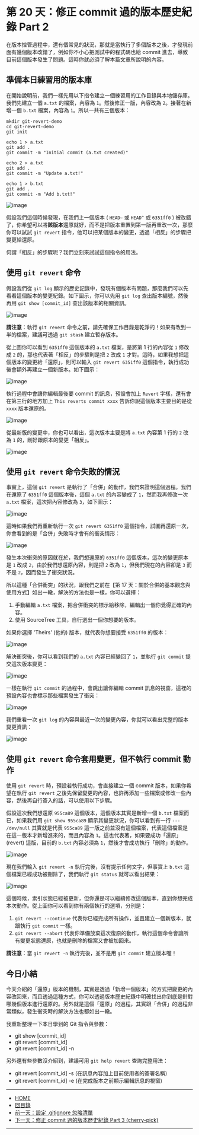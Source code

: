 第 20 天：修正 commit 過的版本歷史紀錄 Part 2
=============================================================

在版本控管過程中，還有個常見的狀況，那就是當執行了多個版本之後，才發現前面有幾個版本改錯了，例如你不小心把測試中的程式碼也給 commit 進去，導致目前這個版本發生了問題。這時你就必須了解本篇文章所說明的內容。

準備本日練習用的版本庫
----------------------

在開始說明前，我們一樣先用以下指令建立一個練習用的工作目錄與本地儲存庫。我們先建立一個 `a.txt` 的檔案，內容為 `1`。然後修正一版，內容改為 `2`。接著在新增一個 `b.txt` 檔案，內容為 `1`。所以一共有三個版本：

	mkdir git-revert-demo
	cd git-revert-demo
	git init

	echo 1 > a.txt
	git add .
	git commit -m "Initial commit (a.txt created)"

	echo 2 > a.txt
	git add .
	git commit -m "Update a.txt!"

	echo 1 > b.txt
	git add .
	git commit -m "Add b.txt!"

![image](figures/20/01.png)

假設我們這個時候發現，在我們上一個版本 ( `HEAD~` 或 `HEAD^` 或 `6351ff0` ) 被改錯了，你希望可以將**該版本**還原就好，而不是把版本重置到第一版再重改一次，那麼你可以試試 `git revert` 指令，他可以把某個版本的變更，透過「相反」的步驟把變更給還原。

何謂「相反」的步驟呢？我們立刻來試試這個指令的用法。


使用 `git revert` 命令
-----------------------

假設我們從 `git log` 顯示的歷史記錄中，發現有個版本有問題，那麼我們可以先看看這個版本的變更紀錄。如下圖示，你可以先用 `git log` 查出版本編號，然後再用 `git show [commit_id]` 查出該版本的相關資訊。

![image](figures/20/02.png)

**請注意**：執行 `git revert` 命令之前，請先確保工作目錄是乾淨的！如果有改到一半的檔案，建議可透過 `git stash` 建立暫存版本。

從上圖你可以看到 `6351ff0` 這個版本的 `a.txt` 檔案，是將第 1 行的內容從 `1` 修改成 `2` 的，那也代表著「相反」的步驟則是把 `2` 改成 `1` 才對。這時，如果我想把這個版本的變更給「還原」，則可以輸入 `git revert 6351ff0` 這個指令，執行成功後會額外再建立一個新版本。如下圖示：

![image](figures/20/03.png)

執行過程中會讓你編輯最後要 commit 的訊息，預設會加上 `Revert` 字樣，還有會在第三行的地方加上 `This reverts commit xxxx` 告訴你說這個版本主要目的是從 `xxxx` 版本還原的。

![image](figures/20/04.png)

從最新版的變更中，你也可以看出，這次版本主要是將 `a.txt` 內容第 1 行的 `2` 改為 `1` 的，剛好跟原本的變更「相反」。

![image](figures/20/05.png)


使用 `git revert` 命令失敗的情況
--------------------------------

事實上，這個 `git revert` 是執行了「合併」的動作，我們來證明這個過程。我們在還原了 `6351ff0` 這個版本後，這個 `a.txt` 的內容變成了 `1`，然而我再修改一次 `a.txt` 檔案，這次把內容修改為 `3`，如下圖示：

![image](figures/20/06.png)

這時如果我們再重新執行一次 `git revert 6351ff0` 這個指令，試圖再還原一次，你會看到的是「合併」失敗時才會有的衝突情形：

![image](figures/20/07.png)

發生本次衝突的原因就在於，我們想還原的 `6351ff0` 這個版本，這次的變更原本是 `1` 改成 `2`，由於我們想還原內容，則是把 `2` 改為 `1`，但我們現在的內容卻是 `3` 而不是 `2`，因而發生了衝突狀況。

所以這種「合併衝突」的狀況，跟我們之前在【第 17 天：關於合併的基本觀念與使用方式】如出一轍，解決的方法也是一樣，你可以選擇：

1. 手動編輯 `a.txt` 檔案，把合併衝突的標示給移除，編輯出一個你覺得正確的內容。
2. 使用 SourceTree 工具，自行選出一個你想要的版本。

如果你選擇 'Theirs' (他的) 版本，就代表你想要接受 `6351ff0` 的版本：

![image](figures/20/08.png)

解決衝突後，你可以看到我們的 `a.txt` 內容已經變回了 `1`，並執行 `git commit` 提交這次版本變更：

![image](figures/20/09.png)

一樣在執行 `git commit` 的過程中，會跳出讓你編輯 commit 訊息的視窗，這裡的預設內容也會標示那些檔案發生了衝突：

![image](figures/20/10.png)

我們重看一次 `git log` 的內容與最近一次的變更內容，你就可以看出完整的版本變更資訊：

![image](figures/20/11.png)


使用 `git revert` 命令套用變更，但不執行 commit 動作
---------------------------------------------------

使用 `git revert` 時，預設若執行成功，會直接建立一個 commit 版本，如果你希望在執行 `git revert` 之後先保留變更的內容，也許再添加一些檔案或修改一些內容，然後再自行簽入的話，可以使用以下步驟。

假設這次我們想還原 `955ca89` 這個版本，這個版本其實是新增一個 `b.txt` 檔案而已，如果我們用 `git show 955ca89` 顯示其變更狀況，你可以看到有一行 `--- /dev/null` 其實就是代表 `955ca89` 這一版之前並沒有這個檔案，代表這個檔案是在這一版本才新增進來的，而且內容為 `1`。這也代表著，如果要成功「還原」(revert) 這版，目前的 `b.txt` 內容必須為 `1`，然後才會成功執行「刪除」的動作。

![image](figures/20/12.png)

現在我們輸入 `git revert -n` 執行完後，沒有提示任何文字，但事實上 `b.txt` 這個檔案已經成功被刪除了，我們執行 `git status` 就可以看出結果：

![image](figures/20/13.png)

這個時候，索引狀態已經被更新，但你還是可以繼續修改這個版本，直到你想完成本次動作。從上圖你可以看到你有兩個執行的選項，分別是：

1. `git revert --continue` 代表你已經完成所有操作，並且建立一個新版本，就跟執行 `git commit` 一樣。
2. `git revert --abort` 代表你準備放棄這次復原的動作，執行這個命令會讓所有變更狀態還原，也就是刪除的檔案又會被加回來。

**請注意**：當 `git revert -n` 執行完後，並不是用 `git commit` 建立版本喔！


今日小結
-------

今天介紹的「還原」版本的機制，其實是透過「新增一個版本」的方式把變更的內容改回來，而且透過這種方式，你可以透過版本歷史紀錄中明確找出你到底是針對哪幾個版本進行還原的。另外就是這個「還原」的過程，其實跟「合併」的過程非常類似，發生衝突時的解決方法也都如出一轍。

我重新整理一下本日學到的 Git 指令與參數：

* git show [commit_id]
* git revert [commit_id]
* git revert [commit_id] -n

另外還有些參數沒介紹到，建議可用 `git help revert` 查詢完整用法：

* git revert [commit_id] -s	(在訊息內容加上目前使用者的簽署名稱)
* git revert [commit_id] -e (在完成版本之前顯示編輯訊息的視窗)


-------
* [HOME](../README.md)
* [回目錄](README.md)
* [前一天：設定 .gitignore 忽略清單](19.md)
* <a href="21.md">下一天：修正 commit 過的版本歷史紀錄 Part 3 (cherry-pick)</a>

-------


